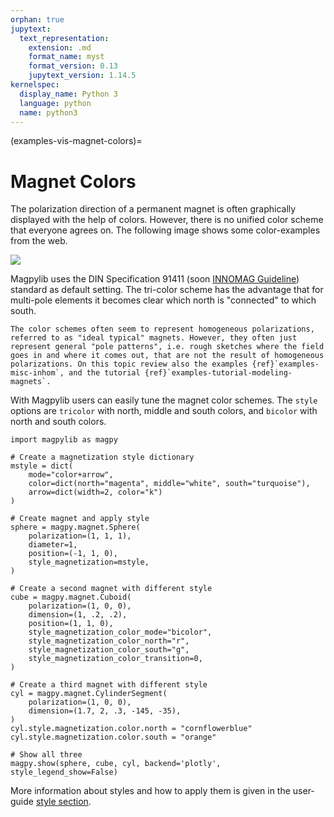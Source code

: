 ```yaml
---
orphan: true
jupytext:
  text_representation:
    extension: .md
    format_name: myst
    format_version: 0.13
    jupytext_version: 1.14.5
kernelspec:
  display_name: Python 3
  language: python
  name: python3
---
```


(examples-vis-magnet-colors)=
# Magnet Colors

The polarization direction of a permanent magnet is often graphically displayed with the help of colors. However, there is no unified color scheme that everyone agrees on. The following image shows some color-examples from the web.

![](../../../_static/images/examples_vis_magnet_colors.png)

Magpylib uses the DIN Specification 91411 (soon [INNOMAG Guideline](examples-app-scales-IGL)) standard as default setting. The tri-color scheme has the advantage that for multi-pole elements it becomes clear which north is "connected" to which south.

```{hint}
The color schemes often seem to represent homogeneous polarizations, referred to as "ideal typical" magnets. However, they often just represent general "pole patterns", i.e. rough sketches where the field goes in and where it comes out, that are not the result of homogeneous polarizations. On this topic review also the examples {ref}`examples-misc-inhom`, and the tutorial {ref}`examples-tutorial-modeling-magnets`.
```

With Magpylib users can easily tune the magnet color schemes. The `style` options are `tricolor` with north, middle and south colors, and `bicolor` with north and south colors.

```{code-cell} ipython
import magpylib as magpy

# Create a magnetization style dictionary
mstyle = dict(
    mode="color+arrow",
    color=dict(north="magenta", middle="white", south="turquoise"),
    arrow=dict(width=2, color="k")
)

# Create magnet and apply style
sphere = magpy.magnet.Sphere(
    polarization=(1, 1, 1),
    diameter=1,
    position=(-1, 1, 0),
    style_magnetization=mstyle,
)

# Create a second magnet with different style
cube = magpy.magnet.Cuboid(
    polarization=(1, 0, 0),
    dimension=(1, .2, .2),
    position=(1, 1, 0),
    style_magnetization_color_mode="bicolor",
    style_magnetization_color_north="r",
    style_magnetization_color_south="g",
    style_magnetization_color_transition=0,
)

# Create a third magnet with different style
cyl = magpy.magnet.CylinderSegment(
    polarization=(1, 0, 0),
    dimension=(1.7, 2, .3, -145, -35),
)
cyl.style.magnetization.color.north = "cornflowerblue"
cyl.style.magnetization.color.south = "orange"

# Show all three
magpy.show(sphere, cube, cyl, backend='plotly', style_legend_show=False)
```

More information about styles and how to apply them is given in the user-guide [style section](guide-graphic-styles).
